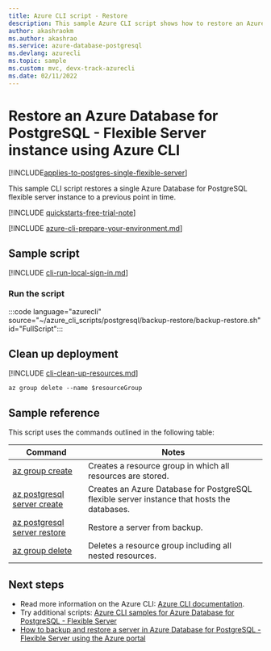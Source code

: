 ```yaml
---
title: Azure CLI script - Restore
description: This sample Azure CLI script shows how to restore an Azure Database for PostgreSQL - Flexible Server instance and its databases to a previous point in time.
author: akashraokm
ms.author: akashrao
ms.service: azure-database-postgresql
ms.devlang: azurecli
ms.topic: sample
ms.custom: mvc, devx-track-azurecli
ms.date: 02/11/2022 
---
```


# Restore an Azure Database for PostgreSQL - Flexible Server instance using Azure CLI

[!INCLUDE[applies-to-postgres-single-flexible-server](../includes/applies-to-postgresql-single-flexible-server.md)]

This sample CLI script restores a single Azure Database for PostgreSQL flexible server instance to a previous point in time.

[!INCLUDE [quickstarts-free-trial-note](~/reusable-content/ce-skilling/azure/includes/quickstarts-free-trial-note.md)]

[!INCLUDE [azure-cli-prepare-your-environment.md](~/reusable-content/azure-cli/azure-cli-prepare-your-environment.md)]

## Sample script

[!INCLUDE [cli-run-local-sign-in.md](../../../includes/cli-run-local-sign-in.md)]

### Run the script

:::code language="azurecli" source="~/azure_cli_scripts/postgresql/backup-restore/backup-restore.sh" id="FullScript":::

## Clean up deployment

[!INCLUDE [cli-clean-up-resources.md](~/reusable-content/ce-skilling/azure/includes/cli-clean-up-resources.md)]

```azurecli
az group delete --name $resourceGroup
```

## Sample reference

This script uses the commands outlined in the following table:

| **Command** | **Notes** |
|---|---|
| [az group create](/cli/azure/group) | Creates a resource group in which all resources are stored. |
| [az postgresql server create](/cli/azure/postgres/server#az-postgres-server-create) | Creates an Azure Database for PostgreSQL flexible server instance that hosts the databases. |
| [az postgresql server restore](/cli/azure/postgres/server#az-postgres-server-restore) | Restore a server from backup. |
| [az group delete](/cli/azure/group) | Deletes a resource group including all nested resources. |

## Next steps

- Read more information on the Azure CLI: [Azure CLI documentation](/cli/azure).
- Try additional scripts: [Azure CLI samples for Azure Database for PostgreSQL - Flexible Server](../sample-scripts-azure-cli.md)
- [How to backup and restore a server in Azure Database for PostgreSQL - Flexible Server using the Azure portal](../howto-restore-server-portal.md)
